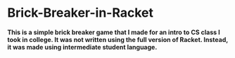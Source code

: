 # Brick-Breaker-in-Racket

**This is a simple brick breaker game that I made for an intro to CS class I took in college. It was not written using the full version of Racket. Instead, it was made using intermediate student language.**
